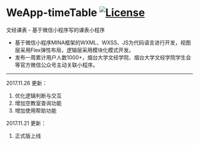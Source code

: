 # WeApp-timeTable [![License](https://img.shields.io/badge/license-apache2-blue.svg)](LICENSE)

文经课表 - 基于微信小程序写的课表小程序
 - 基于微信小程序MINA框架的WXML、WXSS、JS为代码语言进行开发，视图层采用Flex弹性布局，逻辑层采用模块化模式开发。
 - 发布一周累计用户人数1000+，烟台大学文经学院、烟台大学文经学院学生会等官方微信公众号主动关联小程序。

---
2017.11.26 更新：

 1. 优化逻辑判断与交互
 2. 增加空教室查询功能
 3. 增加使用帮助功能

2017.11.21 更新：

 1. 正式版上线
